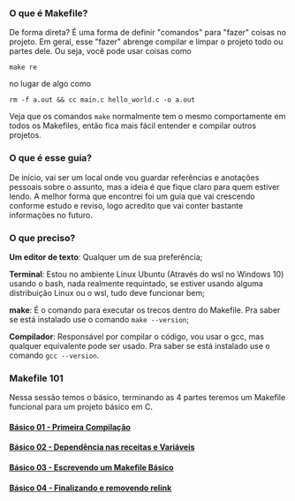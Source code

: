 ### O que é Makefile?
De forma direta? É uma forma de definir "comandos" para "fazer" coisas no projeto. Em geral, esse "fazer" abrenge compilar e limpar o projeto todo ou partes dele.
Ou seja, você pode usar coisas como
```
make re
```
no lugar de algo como
```
rm -f a.out && cc main.c hello_world.c -o a.out
```
Veja que os comandos `make` normalmente tem o mesmo comportamente em todos os Makefiles, então fica mais fácil entender e compilar outros projetos.

### O que é esse guia?
De início, vai ser um local onde vou guardar referências e anotações pessoais sobre o assunto, mas a ideia é que fique claro para quem estiver lendo.
A melhor forma que encontrei foi um guia que vai crescendo conforme estudo e reviso, logo acredito que vai conter bastante informações no futuro.

### O que preciso?

**Um editor de texto**: Qualquer um de sua preferência;

**Terminal**: Estou no ambiente Linux Ubuntu (Através do wsl no Windows 10) usando o bash, nada realmente requintado, se estiver usando alguma distribuição Linux ou o wsl, tudo deve funcionar bem;

**make**: É o comando para executar os trecos dentro do Makefile. Pra saber se está instalado use o comando `make --version`;

**Compilador**: Responsável por compilar o código, vou usar o gcc, mas qualquer equivalente pode ser usado. Pra saber se está instalado use o comando `gcc --version`.

### Makefile 101
Nessa sessão temos o básico, terminando as 4 partes teremos um Makefile funcional para um projeto básico em C.
#### [Básico 01 - Primeira Compilação](https://github.com/rapdos-s/Galactic-Guide-to-Makefile-Creation/tree/main/basic%2001%20-%20First%20compilation)
#### [Básico 02 - Dependência nas receitas e Variáveis](https://github.com/rapdos-s/Galactic-Guide-to-Makefile-Creation/tree/main/basic%2002%20-%20Recipe%20Dependencies%20and%20Variables)
#### [Básico 03 - Escrevendo um Makefile Básico](https://github.com/rapdos-s/Galactic-Guide-to-Makefile-Creation/tree/main/basic%2003%20-%20Writing%20a%20basic%20Makefile)
#### [Básico 04 - Finalizando e removendo relink](https://github.com/rapdos-s/Galactic-Guide-to-Makefile-Creation/tree/main/basic%2004%20-%20Removing%20relink%20finishing)
